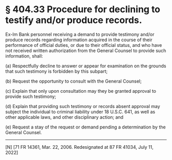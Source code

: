 # § 404.33   Procedure for declining to testify and/or produce records.

Ex-Im Bank personnel receiving a demand to provide testimony and/or produce records regarding information acquired in the course of their performance of official duties, or due to their official status, and who have not received written authorization from the General Counsel to provide such information, shall:


(a) Respectfully decline to answer or appear for examination on the grounds that such testimony is forbidden by this subpart;


(b) Request the opportunity to consult with the General Counsel;


(c) Explain that only upon consultation may they be granted approval to provide such testimony;


(d) Explain that providing such testimony or records absent approval may subject the individual to criminal liability under 18 U.S.C. 641, as well as other applicable laws, and other disciplinary action; and


(e) Request a stay of the request or demand pending a determination by the General Counsel.



---

[N] [71 FR 14361, Mar. 22, 2006. Redesignated at 87 FR 41034, July 11, 2022]




